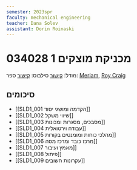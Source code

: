 ```yaml
---
semester: 2023spr
faculty: mechanical engineering
teacher: Dana Solev
assistant: Dorin Roinaski
---
```


# 034028 מכניקת מוצקים 1

מודל: [קישור](https://moodle2223.technion.ac.il/course/view.php?id=2397)
סילבוס: [קישור](https://moodle2223.technion.ac.il/pluginfile.php/390415/mod_resource/content/1/%D7%A1%D7%99%D7%9C%D7%91%D7%95%D7%A1%20%D7%90%D7%91%D7%99%D7%91%20%D7%AA%D7%A9%D7%A4%D7%92.pdf)
ספר: [Meriam](https://libgen.rs/search.php?req=J.+L.+Meriam&open=0&res=25&view=simple&phrase=1&column=author), [Roy Craig](https://libgen.rs/search.php?req=Mechanics+of+materials+Craig&open=0&res=25&view=simple&phrase=1&column=def)

## סיכומים
- [[SLD1_001 הקדמה ומושגי יסוד]]
- [[SLD1_002 שיווי משקל]]
- [[SLD1_003 מסבכים, מסגרות ומכונות]]
- [[SLD1_004 עבודה וירטואלית]]
- [[SLD1_005 מהלכי כוחות ומומנטים בקורות]]
- [[SLD1_006 מרכז כובד ומרכז מסה]]
- [[SLD1_007 מאמץ ועיבור]]
- [[SLD1_008 פיתול]]
- [[SLD1_009 עקרונות חשובים]]